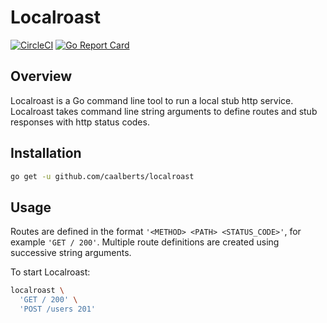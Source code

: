 # Localroast

[![CircleCI](https://circleci.com/gh/caalberts/localroast/tree/master.svg?style=svg)](https://circleci.com/gh/caalberts/localroast/tree/master)
[![Go Report Card](https://goreportcard.com/badge/github.com/caalberts/localroast)](https://goreportcard.com/report/github.com/caalberts/localroast)

## Overview

Localroast is a Go command line tool to run a local stub http service. Localroast takes command line string arguments to define routes and stub responses with http status codes.

## Installation

```sh
go get -u github.com/caalberts/localroast
```

## Usage

Routes are defined in the format `'<METHOD> <PATH> <STATUS_CODE>'`, for example `'GET / 200'`. Multiple route definitions are created using successive string arguments.

To start Localroast:
```sh
localroast \
  'GET / 200' \
  'POST /users 201'
```
